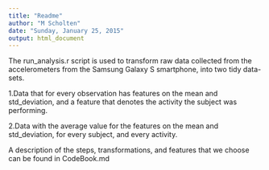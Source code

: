 ```yaml
---
title: "Readme"
author: "M Scholten"
date: "Sunday, January 25, 2015"
output: html_document
---
```


The run_analysis.r script is used to transform raw data collected from the accelerometers from the Samsung Galaxy S smartphone, 
into two tidy data-sets. 

1.Data that for every observation has features on the mean and std_deviation, and a feature that denotes the activity the subject was performing. 

2.Data with the average value for the features on the mean and std_deviation, for every subject, and every activity. 

A description of the steps, transformations, and features that we choose can be found in CodeBook.md



